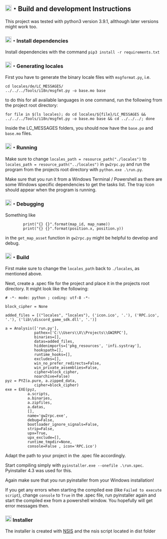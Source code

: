 <h2><img src="https://api.iconify.design/ic:baseline-build.svg?color=%23ff8cf3" height="20">・Build and development Instructions</h2>

This project was tested with python3 version 3.9.1, allthough later versions might work too.

<h3><img src="https://api.iconify.design/entypo:install.svg?color=%23ff8cf3" height="20">・Install dependencies</h3>

Install dependencies with the command `pip3 install -r requirements.txt`

<h3><img src="https://api.iconify.design/gridicons:create.svg?color=%23ff8cf3" height="20">・Generating locales</h3>

First you have to generate the binary locale files with `msgformat.py`, i.e.
```
cd locales/de/LC_MESSAGES/
../../../Tools/i18n/msgfmt.py -o base.mo base
```
to do this for all available languages in one command, run the following from the project root directory:
```
for file in $(ls locales); do cd locales/${file}/LC_MESSAGES && ../../../Tools/i18n/msgfmt.py -o base.mo base && cd ../../../; done
```
Inside the LC_MESSAGES folders, you should now have the `base.po` and `base.mo` files.

<h3><img src="https://api.iconify.design/carbon:run.svg?color=%23ff8cf3" height="20">・Running</h3>

Make sure to change `locales_path = resource_path("./locales")` to `locales_path = resource_path("../locales")` in `gw2rpc.py` and run the program from the projects root directory with `python.exe .\run.py`.

 Make sure that you run it from a Windows Terminal / Powershell as there are some Windows specific dependencies to get the tasks list. The tray icon should appear when the program is running.

<h3><img src="https://api.iconify.design/codicon:debug-alt.svg?color=%23ff8cf3" height="20">・Debugging</h3>

Something like 
```
        print("{} {}".format(map_id, map_name))
        print("{} {}".format(position.x, position.y))
```
in the `get_map_asset` function in `gw2rpc.py` might be helpful to develop and debug.

<h3><img src="https://api.iconify.design/ic:baseline-terminal.svg?color=%23ff8cf3" height="20">・Build</h3>

First make sure to change the `locales_path` back to `./locales`, as mentioned above.

Next, create a .spec file for the project and place it in the projects root directory. It might look like the following:
```
# -*- mode: python ; coding: utf-8 -*-

block_cipher = None

added_files = [("locales", "locales"), ('icon.ico', '.'), ('RPC.ico', '.'), ('lib\\discord_game_sdk.dll', '.')]

a = Analysis(['run.py'],
             pathex=['C:\\Users\\X\\Projects\\GW2RPC'],
             binaries=[],
             datas=added_files,
             hiddenimports=['pkg_resources', 'infi.systray'],
             hookspath=[],
             runtime_hooks=[],
             excludes=[],
             win_no_prefer_redirects=False,
             win_private_assemblies=False,
             cipher=block_cipher,
             noarchive=False)
pyz = PYZ(a.pure, a.zipped_data,
             cipher=block_cipher)
exe = EXE(pyz,
          a.scripts,
          a.binaries,
          a.zipfiles,
          a.datas,
          [],
          name='gw2rpc.exe',
          debug=False,
          bootloader_ignore_signals=False,
          strip=False,
          upx=True,
          upx_exclude=[],
          runtime_tmpdir=None,
          console=False , icon='RPC.ico')
```
Adapt the path to your project in the .spec file accordingly. 

Start compiling simply with `pyinstaller.exe --onefile .\run.spec`. Pyinstaller 4.3 was used for this.

Again make sure that you run pyinstaller from your Windows installation!

If you get any errors when starting the compiled exe (like `Failed to execute script`), change `console` to `True` in the .spec file, run pyinstaller again and start the compiled exe from a powershell window. You hopefully will get error messages then.

<h3><img src="https://api.iconify.design/ic:baseline-terminal.svg?color=%23ff8cf3" height="20"> Installer</h3>

The installer is created with <a href="https://nsis.sourceforge.io/Download">NSIS</a> and the nsis script located in dist folder
